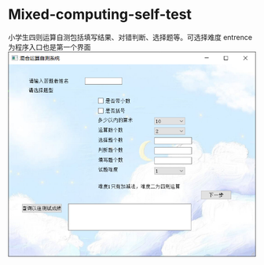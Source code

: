 # Mixed-computing-self-test
小学生四则运算自测包括填写结果、对错判断、选择题等。可选择难度
entrence 为程序入口也是第一个界面
![图片](image/1.png)

